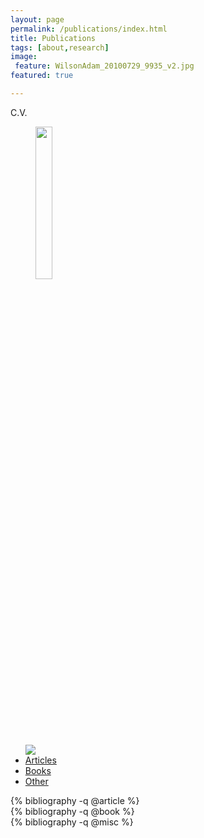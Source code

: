 ```yaml
---
layout: page
permalink: /publications/index.html
title: Publications
tags: [about,research]
image:
 feature: WilsonAdam_20100729_9935_v2.jpg
featured: true

---
```


C.V. 
<figure>
	<a href="{{ site.url }}/files/Wilson_Adam_CV.pdf" ><img src="{{ site.url }}/images/Wilson_Adam_CV_thumb.png" width="25%"></a>
</figure>


<div class="row" id="year"></div>

<script type="text/javascript">
  var orcid = "{{ site.author.orcid }}";
</script>
<script src="/js/by_year.js" type="text/javascript"></script>

<ul class="nav nav-tabs">
  <a href ="/bibliography/{{ site.author.orcid }}.bib" class="pull-right"><img src="/images/bibtex.png"></a>
  <li class="active">
    <a href="#article" data-toggle="tab">Articles</a>
  </li>
  <li><a href="#book" data-toggle="tab">Books</a></li>
  <li><a href="#misc" data-toggle="tab">Other</a></li>
</ul>

<div class="tab-content">
  <div class="tab-pane active" id="article">
    {% bibliography -q @article %}
  </div>
  <div class="tab-pane" id="book">
    {% bibliography -q @book %}
  </div>
    <div class="tab-pane" id="misc">
    {% bibliography -q @misc %}
  </div>
</div>